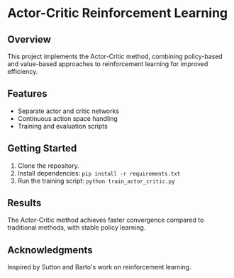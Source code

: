 # Actor-Critic Reinforcement Learning

## Overview
This project implements the Actor-Critic method, combining policy-based and value-based approaches to reinforcement learning for improved efficiency.

## Features
- Separate actor and critic networks
- Continuous action space handling
- Training and evaluation scripts

## Getting Started
1. Clone the repository.
2. Install dependencies: `pip install -r requirements.txt`
3. Run the training script: `python train_actor_critic.py`

## Results
The Actor-Critic method achieves faster convergence compared to traditional methods, with stable policy learning.

## Acknowledgments
Inspired by Sutton and Barto's work on reinforcement learning.
